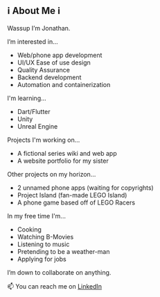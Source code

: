 ℹ About Me ℹ  
  - 
Wassup I’m Jonathan.

I’m interested in...
- Web/phone app development
- UI/UX Ease of use design
- Quality Assurance
- Backend development
- Automation and containerization 

I'm learning...
- Dart/Flutter
- Unity
- Unreal Engine

Projects I'm working on...
- A fictional series wiki and web app
- A website portfolio for my sister

Other projects on my horizon...
- 2 unnamed phone apps (waiting for copyrights)
- Project Island (fan-made LEGO Island)
- A phone game based off of LEGO Racers

In my free time I'm...
- Cooking
- Watching B-Movies
- Listening to music
- Pretending to be a weather-man
- Applying for jobs

I’m down to collaborate on anything. 

📫 You can reach me on [LinkedIn](https://www.linkedin.com/in/jonathan-quilliams-b669126a/)

<!--- Why hasn't LinkedIn implemented a dark mode yet? My eyes hurt from looking at that horribly bright theme --->
